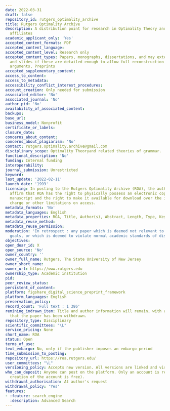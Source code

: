 ```yaml
---
date: 2022-03-31
draft: false
repository_id: rutgers_optimality_archive
title: Rutgers Optimality Archive
description: A distribution point for research in Optimality Theory and its conceptual
  affiliates
academic_applicant_only: 'Yes'
accepted_content_formats: PDF
accepted_content_language:
accepted_content_level: Research only
accepted_content_types: Papers, monographs, dissertations, and may extend to handouts
  and slides if these are detailed enough to allow full reconstruction of claims and
  arguments, Preprints
accepted_supplementary_content:
access_to_content:
access_to_metadata:
accessibility_conflict_interest_procedures:
account_creation: Only needed for submission
associated_editor: 'No'
associated_journal: 'No'
author_pid: 'No'
availability_of_associated_content:
backups:
base_url:
business_model: Nonprofit
certificate_or_labels:
closure_date:
concerns_about_content:
concerns_about_plagiarism: 'No'
contact: rutgers.optimality.archive@gmail.com
disciplinary_scope: Optimality Theoryand related theories of grammar.
functional_description: 'No'
funding: Internal funding
interoperability:
journal_submission: Unrestricted
keyword:
last_update: '2022-02-11'
launch_date: '1993'
licensing: In posting to the Rutgers Optimality Archive (ROA), the author or authors
  affirm that ROA has the right to physically possess an electronic copy of their
  manuscript and the right to make it available for download over the internet, without
  charge or other limitations on access.
metadata_formats: 'No'
metadata_languages: English
metadata_properties: ROA, Title, Author(s), Abstract, Length, Type, Keywords, Comment(s)
metadata_reuse_method:
metadata_reuse_permission:
moderation: 'In retrospect : any paper which is deemed not relevant to the above-stated
  goals, or which is deemed to violate normal academic standards of discourse.'
objectives:
open_doar_id: X
open_source: 'No'
owner_country: ''
owner_full_name: Rutgers, The State University of New Jersey
owner_short_name:
owner_url: https://www.rutgers.edu
ownership_type: Academic institution
pid:
peer_review_status:
persistent_of_content:
platform: figshare_digital_science_preprint_framework
platform_languages: English
preservation_policy:
record_count: 'Full text : 1 386'
remining_indrawn_item: Title and author information will remain, with an indication
  that the paper has been withdrawn.
repository_type: Disciplinary
scientific_committees: "\L"
service_pricing: None
short_name: ROA
status: Open
terms_of_use:
text_embargo: No, only if the publisher imposes an embargo period
time_submission_to_posting:
repository_url: https://roa.rutgers.edu/
user_committees: "\L"
versioning_policy: Accepts new version. All versions are linked and visible to everyone
who_can_deposit: Anyone can post on the platform. Only an account is required ( The
  creation of the account is free).
withdrawal_authorisation: At author's request
withdrawal_policy: 'Yes'
features:
- :feature: search_engine
  :description: Advanced Search
---
```



